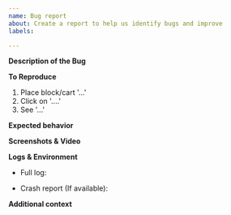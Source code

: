 ```yaml
---
name: Bug report
about: Create a report to help us identify bugs and improve
labels: 

---
```


**Description of the Bug**
<!--A clear and concise description of what the bug is.-->

**To Reproduce**
<!--Steps to reproduce the issue. Feel free to add more entries here. Don't skip any detail!-->
1. Place block/cart '...'
2. Click on '....'
3. See '...'

**Expected behavior**
<!--A clear and concise description of what you expected to happen.-->

**Screenshots & Video**
<!--If applicable, add screenshots and video to help explain your problem.-->

**Logs & Environment**
<!--Post your logs to https://gist.github.com/ or https://pastebin.com/ and link it below. Do not remove any part of the log!-->
<!--Full logs are found at 'logs' folder in your game directory. Post fml-client-latest.log or fml-server-latest.log -->
 - Full log: 
<!--Crash reports are found at 'crash-reports' folder in your game directory. Post the one with the most recent time in its name.-->
 - Crash report (If available): 
<!--If you posted your logs and crash reports correctly, those logs will include version information and mod list.-->

**Additional context**
<!--Add any other context about the problem here.-->
